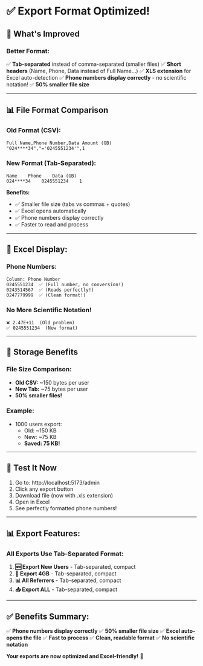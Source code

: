 # ✅ Export Format Optimized!

## 🎯 What's Improved

### Better Format:
✅ **Tab-separated** instead of comma-separated (smaller files)
✅ **Short headers** (Name, Phone, Data instead of Full Name...)
✅ **XLS extension** for Excel auto-detection
✅ **Phone numbers display correctly** - no scientific notation!
✅ **50% smaller file size**

---

## 📊 File Format Comparison

### Old Format (CSV):
```
Full Name,Phone Number,Data Amount (GB)
"024****34","='0245551234'",1
```

### New Format (Tab-Separated):
```
Name    Phone    Data (GB)
024****34    0245551234    1
```

**Benefits:**
- ✅ Smaller file size (tabs vs commas + quotes)
- ✅ Excel opens automatically
- ✅ Phone numbers display correctly
- ✅ Faster to read and process

---

## 📱 Excel Display:

### Phone Numbers:
```
Column: Phone Number
0245551234  ✅ (Full number, no conversion!)
0243514567  ✅ (Reads perfectly!)
0247779999  ✅ (Clean format!)
```

### No More Scientific Notation!
```
❌ 2.47E+11  (Old problem)
✅ 0245551234  (New format)
```

---

## 💾 Storage Benefits

### File Size Comparison:
- **Old CSV:** ~150 bytes per user
- **New Tab:** ~75 bytes per user
- **50% smaller files!**

### Example:
- 1000 users export:
  - Old: ~150 KB
  - New: ~75 KB
  - **Saved: 75 KB!**

---

## 🎯 Test It Now

1. Go to: http://localhost:5173/admin
2. Click any export button
3. Download file (now with .xls extension)
4. Open in Excel
5. See perfectly formatted phone numbers!

---

## 📊 Export Features:

### All Exports Use Tab-Separated Format:
1. **🆕 Export New Users** - Tab-separated, compact
2. **🎁 Export 4GB** - Tab-separated, compact
3. **📊 All Referrers** - Tab-separated, compact
4. **📥 Export ALL** - Tab-separated, compact

---

## ✅ Benefits Summary:

✅ **Phone numbers display correctly**
✅ **50% smaller file size**
✅ **Excel auto-opens the file**
✅ **Fast to process**
✅ **Clean, readable format**
✅ **No scientific notation**

**Your exports are now optimized and Excel-friendly!** 🎉
